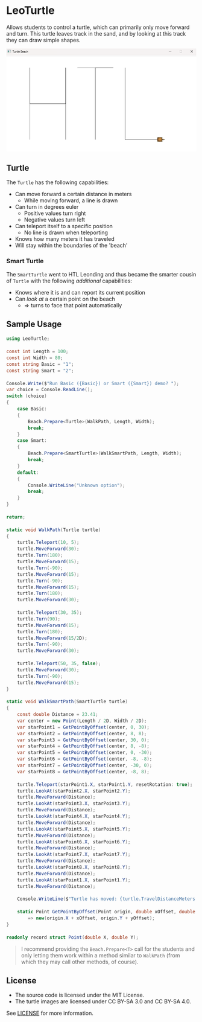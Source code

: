 # LeoTurtle

Allows students to control a turtle, which can primarily only move forward and turn.
This turtle leaves track in the sand, and by looking at this track they can draw simple shapes.

![Screenshot](https://raw.githubusercontent.com/markushaslinger/leo_turtle/master/pics/screenshot.png)

## Turtle

The `Turtle` has the following capabilities:

- Can move forward a certain distance in meters
  - While moving forward, a line is drawn
- Can turn in degrees euler 
  - Positive values turn right
  - Negative values turn left
- Can teleport itself to a specific position
  - No line is drawn when teleporting
- Knows how many meters it has traveled
- Will stay within the boundaries of the 'beach'

### Smart Turtle

The `SmartTurtle` went to HTL Leonding and thus became the smarter cousin of `Turtle` with the following _additional_ capabilities:

- Knows where it is and can report its current position
- Can _look at_ a certain point on the beach
  - => turns to face that point automatically

## Sample Usage

```csharp
using LeoTurtle;

const int Length = 100;
const int Width = 80;
const string Basic = "1";
const string Smart = "2";

Console.Write($"Run Basic ({Basic}) or Smart ({Smart}) demo? ");
var choice = Console.ReadLine();
switch (choice)
{
    case Basic:
    {
        Beach.Prepare<Turtle>(WalkPath, Length, Width);
        break;
    }
    case Smart:
    {
        Beach.Prepare<SmartTurtle>(WalkSmartPath, Length, Width);
        break;
    }
    default:
    {
        Console.WriteLine("Unknown option");
        break;
    }
}

return;

static void WalkPath(Turtle turtle)
{
    turtle.Teleport(10, 5);
    turtle.MoveForward(30);
    turtle.Turn(180);
    turtle.MoveForward(15);
    turtle.Turn(-90);
    turtle.MoveForward(15);
    turtle.Turn(-90);
    turtle.MoveForward(15);
    turtle.Turn(180);
    turtle.MoveForward(30);
    
    turtle.Teleport(30, 35);
    turtle.Turn(90);
    turtle.MoveForward(15);
    turtle.Turn(180);
    turtle.MoveForward(15/2D);
    turtle.Turn(-90);
    turtle.MoveForward(30);
    
    turtle.Teleport(50, 35, false);
    turtle.MoveForward(30);
    turtle.Turn(-90);
    turtle.MoveForward(15);
}

static void WalkSmartPath(SmartTurtle turtle)
{
    const double Distance = 23.41;
    var center = new Point(Length / 2D, Width / 2D);
    var starPoint1 = GetPointByOffset(center, 0, 30);
    var starPoint2 = GetPointByOffset(center, 8, 8);
    var starPoint3 = GetPointByOffset(center, 30, 0);
    var starPoint4 = GetPointByOffset(center, 8, -8);
    var starPoint5 = GetPointByOffset(center, 0, -30);
    var starPoint6 = GetPointByOffset(center, -8, -8);
    var starPoint7 = GetPointByOffset(center, -30, 0);
    var starPoint8 = GetPointByOffset(center, -8, 8);
    
    turtle.Teleport(starPoint1.X, starPoint1.Y, resetRotation: true);
    turtle.LookAt(starPoint2.X, starPoint2.Y);
    turtle.MoveForward(Distance);
    turtle.LookAt(starPoint3.X, starPoint3.Y);
    turtle.MoveForward(Distance);
    turtle.LookAt(starPoint4.X, starPoint4.Y);
    turtle.MoveForward(Distance);
    turtle.LookAt(starPoint5.X, starPoint5.Y);
    turtle.MoveForward(Distance);
    turtle.LookAt(starPoint6.X, starPoint6.Y);
    turtle.MoveForward(Distance);
    turtle.LookAt(starPoint7.X, starPoint7.Y);
    turtle.MoveForward(Distance);
    turtle.LookAt(starPoint8.X, starPoint8.Y);
    turtle.MoveForward(Distance);
    turtle.LookAt(starPoint1.X, starPoint1.Y);
    turtle.MoveForward(Distance);
    
    Console.WriteLine($"Turtle has moved: {turtle.TravelDistanceMeters:F1} meters");

    static Point GetPointByOffset(Point origin, double xOffset, double yOffset) 
        => new(origin.X + xOffset, origin.Y + yOffset);
}

readonly record struct Point(double X, double Y);
```

> I recommend providing the `Beach.Prepare<T>` call for the students and only letting them work within a method similar to `WalkPath` (from which they may call other methods, of course).

## License

- The source code is licensed under the MIT License.
- The turtle images are licensed under CC BY-SA 3.0 and CC BY-SA 4.0.

See [LICENSE](./LICENSE) for more information.